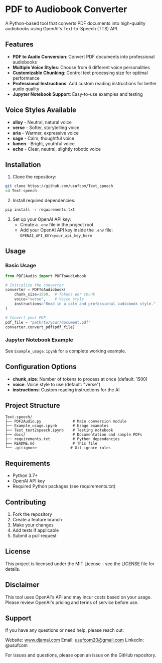 # PDF to Audiobook Converter

A Python-based tool that converts PDF documents into high-quality audiobooks using OpenAI's Text-to-Speech (TTS) API.

## Features

- **PDF to Audio Conversion**: Convert PDF documents into professional audiobooks
- **Multiple Voice Styles**: Choose from 6 different voice personalities
- **Customizable Chunking**: Control text processing size for optimal performance
- **Professional Instructions**: Add custom reading instructions for better audio quality
- **Jupyter Notebook Support**: Easy-to-use examples and testing

## Voice Styles Available

- **alloy** - Neutral, natural voice
- **verse** - Softer, storytelling voice
- **aria** - Warmer, expressive voice
- **sage** - Calm, thoughtful voice
- **lumen** - Bright, youthful voice
- **echo** - Clear, neutral, slightly robotic voice

## Installation

1. Clone the repository:
```bash
git clone https://github.com/usufcom/Text_speech
cd Text-speech
```

2. Install required dependencies:
```bash
pip install -r requirements.txt
```

3. Set up your OpenAI API key:
   - Create a `.env` file in the project root
   - Add your OpenAI API key inside the `.env` file: `OPENAI_API_KEY=your_api_key_here`

## Usage

### Basic Usage

```python
from PDF2Audio import PDFToAudiobook

# Initialize the converter
converter = PDFToAudiobook(
    chunk_size=1500,  # Tokens per chunk
    voice="verse",    # Voice style
    instructions="Read in a calm and professional audiobook style."
)

# Convert your PDF
pdf_file = "path/to/your/document.pdf"
converter.convert_pdf(pdf_file)
```

### Jupyter Notebook Example

See `Example_usage.ipynb` for a complete working example.

## Configuration Options

- **chunk_size**: Number of tokens to process at once (default: 1500)
- **voice**: Voice style to use (default: "verse")
- **instructions**: Custom reading instructions for the AI

## Project Structure

```
Text-speech/
├── PDF2Audio.py              # Main conversion module
├── Example_usage.ipynb       # Usage examples
├── Test_text2speech.ipynb    # Testing notebook
├── docs/                     # Documentation and sample PDFs
├── requirements.txt          # Python dependencies
├── README.md                 # This file
└── .gitignore               # Git ignore rules
```

## Requirements

- Python 3.7+
- OpenAI API key
- Required Python packages (see requirements.txt)

## Contributing

1. Fork the repository
2. Create a feature branch
3. Make your changes
4. Add tests if applicable
5. Submit a pull request

## License

This project is licensed under the MIT License - see the LICENSE file for details.

## Disclaimer

This tool uses OpenAI's API and may incur costs based on your usage. Please review OpenAI's pricing and terms of service before use.

## Support
If you have any questions or need help, please reach out:

Website: www.djamai.com
Email: usufcom20@gmail.com
LinkedIn: @usufcom

For issues and questions, please open an issue on the GitHub repository.

